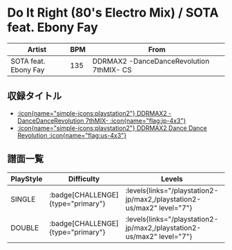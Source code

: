 # Do It Right (80's Electro Mix) / SOTA feat. Ebony Fay

|Artist|BPM|From|
|------|---|----|
|SOTA feat. Ebony Fay|135|DDRMAX2 -DanceDanceRevolution 7thMIX- CS|

## 収録タイトル

- [:icon{name="simple-icons:playstation2"} DDRMAX2 -DanceDanceRevolution 7thMIX- :icon{name="flag:jp-4x3"}](/playstation2-jp/max2)
- [:icon{name="simple-icons:playstation2"} DDRMAX2 Dance Dance Revolution :icon{name="flag:us-4x3"}](/playstation2-us/max2)

## 譜面一覧

|PlayStyle|Difficulty|Levels|Notes|Movie|
|---------|----------|------|-----|-----|
|SINGLE| :badge[CHALLENGE]{type="primary"}| :levels{links="/playstation2-jp/max2,/playstation2-us/max2" level="7"}|278/7||
|DOUBLE| :badge[CHALLENGE]{type="primary"}| :levels{links="/playstation2-jp/max2,/playstation2-us/max2" level="7"}|277/7||
